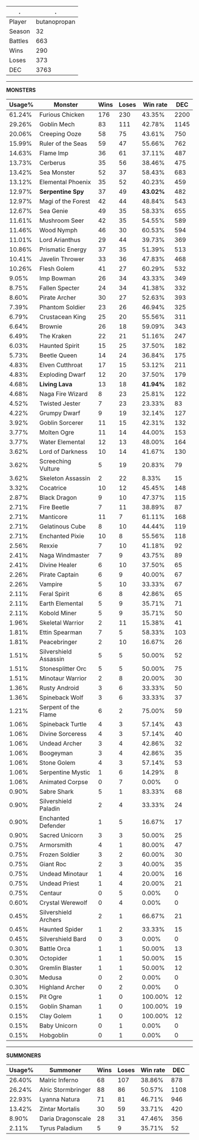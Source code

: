 .|.
|-|-
Player|butanopropan
Season|32
Battles|663
Wins|290
Loses|373
DEC|3763

---
**MONSTERS**

Usage%|Monster|Wins|Loses|Win rate|DEC|
-|-|-|-|-|-|
61.24%|Furious Chicken|176|230|43.35%|2200|
29.26%|Goblin Mech|83|111|42.78%|1145|
20.06%|Creeping Ooze|58|75|43.61%|750|
15.99%|Ruler of the Seas|59|47|55.66%|762|
14.63%|Flame Imp|36|61|37.11%|487|
13.73%|Cerberus|35|56|38.46%|475|
13.42%|Sea Monster|52|37|58.43%|683|
13.12%|Elemental Phoenix|35|52|40.23%|459|
12.97%|**Serpentine Spy**|37|49|**43.02%**|482|
12.97%|Magi of the Forest|42|44|48.84%|543|
12.67%|Sea Genie|49|35|58.33%|655|
11.61%|Mushroom Seer|42|35|54.55%|589|
11.46%|Wood Nymph|46|30|60.53%|594|
11.01%|Lord Arianthus|29|44|39.73%|369|
10.86%|Prismatic Energy|37|35|51.39%|513|
10.41%|Javelin Thrower|33|36|47.83%|468|
10.26%|Flesh Golem|41|27|60.29%|532|
9.05%|Imp Bowman|26|34|43.33%|349|
8.75%|Fallen Specter|24|34|41.38%|332|
8.60%|Pirate Archer|30|27|52.63%|393|
7.39%|Phantom Soldier|23|26|46.94%|325|
6.79%|Crustacean King|25|20|55.56%|311|
6.64%|Brownie|26|18|59.09%|343|
6.49%|The Kraken|22|21|51.16%|247|
6.03%|Haunted Spirit|15|25|37.50%|182|
5.73%|Beetle Queen|14|24|36.84%|175|
4.83%|Elven Cutthroat|17|15|53.12%|211|
4.83%|Exploding Dwarf|12|20|37.50%|179|
4.68%|**Living Lava**|13|18|**41.94%**|182|
4.68%|Naga Fire Wizard|8|23|25.81%|122|
4.52%|Twisted Jester|7|23|23.33%|83|
4.22%|Grumpy Dwarf|9|19|32.14%|127|
3.92%|Goblin Sorcerer|11|15|42.31%|132|
3.77%|Molten Ogre|11|14|44.00%|153|
3.77%|Water Elemental|12|13|48.00%|164|
3.62%|Lord of Darkness|10|14|41.67%|130|
3.62%|Screeching Vulture|5|19|20.83%|79|
3.62%|Skeleton Assassin|2|22|8.33%|15|
3.32%|Cocatrice|10|12|45.45%|148|
2.87%|Black Dragon|9|10|47.37%|115|
2.71%|Fire Beetle|7|11|38.89%|87|
2.71%|Manticore|11|7|61.11%|168|
2.71%|Gelatinous Cube|8|10|44.44%|119|
2.71%|Enchanted Pixie|10|8|55.56%|118|
2.56%|Rexxie|7|10|41.18%|92|
2.41%|Naga Windmaster|7|9|43.75%|89|
2.41%|Divine Healer|6|10|37.50%|65|
2.26%|Pirate Captain|6|9|40.00%|67|
2.26%|Vampire|5|10|33.33%|67|
2.11%|Feral Spirit|6|8|42.86%|65|
2.11%|Earth Elemental|5|9|35.71%|71|
2.11%|Kobold Miner|5|9|35.71%|50|
1.96%|Skeletal Warrior|2|11|15.38%|41|
1.81%|Ettin Spearman|7|5|58.33%|103|
1.81%|Peacebringer|2|10|16.67%|26|
1.51%|Silvershield Assassin|5|5|50.00%|52|
1.51%|Stonesplitter Orc|5|5|50.00%|75|
1.51%|Minotaur Warrior|2|8|20.00%|30|
1.36%|Rusty Android|3|6|33.33%|50|
1.36%|Spineback Wolf|3|6|33.33%|37|
1.21%|Serpent of the Flame|6|2|75.00%|59|
1.06%|Spineback Turtle|4|3|57.14%|43|
1.06%|Divine Sorceress|4|3|57.14%|40|
1.06%|Undead Archer|3|4|42.86%|32|
1.06%|Boogeyman|3|4|42.86%|35|
1.06%|Stone Golem|4|3|57.14%|53|
1.06%|Serpentine Mystic|1|6|14.29%|8|
1.06%|Animated Corpse|0|7|0.00%|0|
0.90%|Sabre Shark|5|1|83.33%|68|
0.90%|Silvershield Paladin|2|4|33.33%|24|
0.90%|Enchanted Defender|1|5|16.67%|17|
0.90%|Sacred Unicorn|3|3|50.00%|25|
0.75%|Armorsmith|4|1|80.00%|47|
0.75%|Frozen Soldier|3|2|60.00%|30|
0.75%|Giant Roc|2|3|40.00%|35|
0.75%|Undead Minotaur|1|4|20.00%|16|
0.75%|Undead Priest|1|4|20.00%|21|
0.75%|Centaur|0|5|0.00%|0|
0.60%|Crystal Werewolf|0|4|0.00%|0|
0.45%|Silvershield Archers|2|1|66.67%|21|
0.45%|Haunted Spider|1|2|33.33%|15|
0.45%|Silvershield Bard|0|3|0.00%|0|
0.30%|Battle Orca|1|1|50.00%|13|
0.30%|Octopider|1|1|50.00%|15|
0.30%|Gremlin Blaster|1|1|50.00%|12|
0.30%|Medusa|0|2|0.00%|0|
0.30%|Highland Archer|0|2|0.00%|0|
0.15%|Pit Ogre|1|0|100.00%|12|
0.15%|Goblin Shaman|1|0|100.00%|19|
0.15%|Clay Golem|1|0|100.00%|12|
0.15%|Baby Unicorn|0|1|0.00%|0|
0.15%|Hobgoblin|0|1|0.00%|0|

---
**SUMMONERS**

Usage%|Summoner|Wins|Loses|Win rate|DEC|
-|-|-|-|-|-|
26.40%|Malric Inferno|68|107|38.86%|878|
26.24%|Alric Stormbringer|88|86|50.57%|1108|
22.93%|Lyanna Natura|71|81|46.71%|946|
13.42%|Zintar Mortalis|30|59|33.71%|420|
8.90%|Daria Dragonscale|28|31|47.46%|356|
2.11%|Tyrus Paladium|5|9|35.71%|52|
